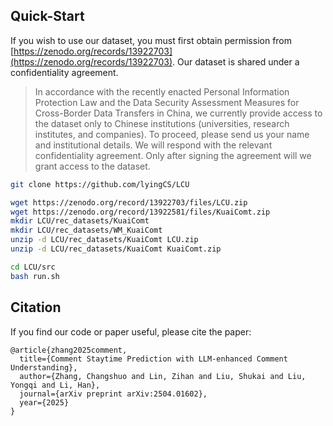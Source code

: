 ## Quick-Start

If you wish to use our dataset, you must first obtain permission from [https://zenodo.org/records/13922703](https://zenodo.org/records/13922703). Our dataset is shared under a confidentiality agreement.

> In accordance with the recently enacted Personal Information Protection Law and the Data Security Assessment Measures for Cross-Border Data Transfers in China, we currently provide access to the dataset only to Chinese institutions (universities, research institutes, and companies). To proceed, please send us your name and institutional details. We will respond with the relevant confidentiality agreement. Only after signing the agreement will we grant access to the dataset.


```bash
git clone https://github.com/lyingCS/LCU

wget https://zenodo.org/record/13922703/files/LCU.zip
wget https://zenodo.org/record/13922581/files/KuaiComt.zip
mkdir LCU/rec_datasets/KuaiComt
mkdir LCU/rec_datasets/WM_KuaiComt
unzip -d LCU/rec_datasets/KuaiComt LCU.zip
unzip -d LCU/rec_datasets/KuaiComt KuaiComt.zip

cd LCU/src
bash run.sh
```

## Citation

If you find our code or paper useful, please cite the paper:

```
@article{zhang2025comment,
  title={Comment Staytime Prediction with LLM-enhanced Comment Understanding},
  author={Zhang, Changshuo and Lin, Zihan and Liu, Shukai and Liu, Yongqi and Li, Han},
  journal={arXiv preprint arXiv:2504.01602},
  year={2025}
}
```
